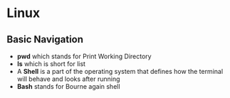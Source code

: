 # Linux


## Basic Navigation 
 - **pwd** which stands for Print Working Directory
 - **ls**  which is short for list
 -  A **Shell** is a part of the operating system that defines how the terminal will behave and looks after running
 -  **Bash** stands for Bourne again shell
